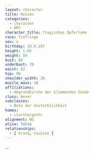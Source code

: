 ```yaml
---
layout: character
title: Reisen
categories:
  - character
  - NPC
character_title: Tragisches Opferlamm
race: Tieflinge
sex: w
birthday: 29.9.297
height: 1.62
weight: 50
bust: 85
underbust: 70
waist: 62
hip: 90
shoulder_width: 38
muscle_mass: 20
affiliations:
  - Abgrundkirche der Glimmenden Sünde
class: Hexer
subclasses:
  - Bote der Unsterblichkeit
homes:
  - Llurthargothr
alignment: NG
alive: false
relationships:
  - [ Grund, Cousine ]
---
```


...